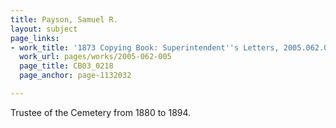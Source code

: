 ```yaml
---
title: Payson, Samuel R.
layout: subject
page_links:
- work_title: '1873 Copying Book: Superintendent''s Letters, 2005.062.005'
  work_url: pages/works/2005-062-005
  page_title: CB03_0218
  page_anchor: page-1132032

---
```

<p>Trustee of the Cemetery from 1880 to 1894.</p>